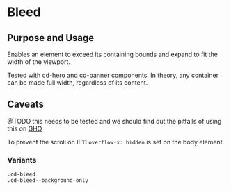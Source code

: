 # Bleed

## Purpose and Usage
Enables an element to exceed its containing bounds and expand to fit the width of the viewport.

Tested with cd-hero and cd-banner components. In theory, any container can be made full width, 
regardless of its content.

## Caveats
@TODO this needs to be tested and we should find out the pitfalls of using this on [GHO](https://github.com/UN-OCHA/gho-site/pull/15)

To prevent the scroll on IE11 `overflow-x: hidden` is set on the body element.

### Variants

```
.cd-bleed
.cd-bleed--background-only

```
